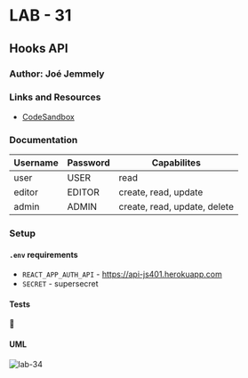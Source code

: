 # LAB - 31

## Hooks API

### Author: Joé Jemmely

### Links and Resources

- [CodeSandbox](https://codesandbox.io/embed/lab-31-jvw70)

### Documentation

| Username | Password | Capabilites                  |
| -------- | -------- | ---------------------------- |
| user     | USER     | read                         |
| editor   | EDITOR   | create, read, update         |
| admin    | ADMIN    | create, read, update, delete |

### Setup

#### `.env` requirements

- `REACT_APP_AUTH_API` - https://api-js401.herokuapp.com
- `SECRET` - supersecret

#### Tests

🤷‍

#### UML

![lab-34](https://www.plantuml.com/plantuml/png/0/tLHDJyCm3BttLrJQXG_j1ATAbLOAI9CcG88_a3Mc2wHnbBeJ2F7VoKT7qvN1plJKzso_s8djHKlCKDV8LBBr_E8oIIh9sZOjjFv8FdVeZcqZjC9Qg0WNvQheQ1CnJtYD4IonKmGcOcxHDB6YQ2aMrBf46_563mQtWhlGDCtpAf1vRj4i9UJe0hF26FRkAK7GPFVh5wZ8O-22XAgpAqG9J7bkmnINi5IwezB-rv0zTweYWS7CE5ywbH7PQSu8fZnXNKieiT4IQ4-ePTk34JSshvXtnTc78FX_fULv0xH1tlhIpYSfdfmwkayjW26bWCUf16wNGkpXZhPuQ2FRb4VqaRJ1m9TgT9M4hw2oHpBsZdTUGeqBjXHslxxZCT9x5-JF2LK5_L2H7ObqFZ_xOJG6qxJSRviTu6GQwarkLfCVOlyopi8UE6ZjjqBY9BnMlmK6mYs10Rb-JtgVK4yluDn6XFCS4VPRWE9sYtq1 'lab-34')
